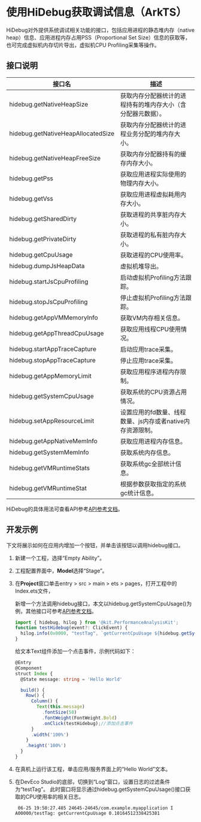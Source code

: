 # 使用HiDebug获取调试信息（ArkTS）

HiDebug对外提供系统调试相关功能的接口，包括应用进程的静态堆内存（native heap）信息、应用进程内存占用PSS（Proportional Set Size）信息的获取等，也可完成虚拟机内存切片导出，虚拟机CPU Profiling采集等操作。

## 接口说明

| 接口名                             | 描述                                                         |
| ---------------------------------- | ------------------------------------------------------------ |
| hidebug.getNativeHeapSize          | 获取内存分配器统计的进程持有的堆内存大小（含分配器元数据）。 |
| hidebug.getNativeHeapAllocatedSize | 获取内存分配器统计的进程业务分配的堆内存大小。               |
| hidebug.getNativeHeapFreeSize      | 获取内存分配器持有的缓存内存大小。                           |
| hidebug.getPss                     | 获取应用进程实际使用的物理内存大小。                         |
| hidebug.getVss                     | 获取应用进程虚拟耗用内存大小。                               |
| hidebug.getSharedDirty             | 获取进程的共享脏内存大小。                                   |
| hidebug.getPrivateDirty            | 获取进程的私有脏内存大小。                                   |
| hidebug.getCpuUsage                | 获取进程的CPU使用率。                                        |
| hidebug.dumpJsHeapData             | 虚拟机堆导出。                                               |
| hidebug.startJsCpuProfiling        | 启动虚拟机Profiling方法跟踪。                                |
| hidebug.stopJsCpuProfiling         | 停止虚拟机Profiling方法跟踪。                                |
| hidebug.getAppVMMemoryInfo         | 获取VM内存相关信息。                                         |
| hidebug.getAppThreadCpuUsage       | 获取应用线程CPU使用情况。                                    |
| hidebug.startAppTraceCapture       | 启动应用trace采集。                                          |
| hidebug.stopAppTraceCapture        | 停止应用trace采集。                                          |
| hidebug.getAppMemoryLimit          | 获取应用程序进程内存限制。                                   |
| hidebug.getSystemCpuUsage          | 获取系统的CPU资源占用情况。                                  |
| hidebug.setAppResourceLimit        | 设置应用的fd数量、线程数量、js内存或者native内存资源限制。   |
| hidebug.getAppNativeMemInfo        | 获取应用进程内存信息。                                       |
| hidebug.getSystemMemInfo           | 获取系统内存信息。                                           |
| hidebug.getVMRuntimeStats          | 获取系统gc全部统计信息。                                     |
| hidebug.getVMRuntimeStat           | 根据参数获取指定的系统gc统计信息。                           |

HiDebug的具体用法可查看API参考[API参考文档](../reference/apis-performance-analysis-kit/js-apis-hidebug.md)。

## 开发示例

下文将展示如何在应用内增加一个按钮，并单击该按钮以调用hidebug接口。

1. 新建一个工程，选择“Empty Ability”。

2. 工程配置界面中，**Model**选择“Stage”。

3. 在**Project**窗口单击entry &gt; src &gt; main &gt; ets &gt; pages，打开工程中的Index.ets文件，

   新增一个方法调用hidebug接口，本文以hidebug.getSystemCpuUsage()为例，其他接口可参考[API参考文档](../reference/apis-performance-analysis-kit/js-apis-hidebug.md)。

   ```ts
   import { hidebug, hilog } from '@kit.PerformanceAnalysisKit';
   function testHidebug(event?: ClickEvent) {
     hilog.info(0x0000, "testTag", `getCurrentCpuUsage ${hidebug.getSystemCpuUsage()}`);
   }
   ```

   给文本Text组件添加一个点击事件，示例代码如下：

   ```ts
   @Entry
   @Component
   struct Index {
     @State message: string = 'Hello World'
   
     build() {
       Row() {
         Column() {
           Text(this.message)
             .fontSize(50)
             .fontWeight(FontWeight.Bold)
             .onClick(testHidebug);//添加点击事件
         }
         .width('100%')
       }
       .height('100%')
     }
   }
   ```

4. 在真机上运行该工程，单击应用/服务界面上的“Hello World”文本。

5. 在DevEco Studio的底部，切换到“Log”窗口，设置日志的过滤条件为“testTag”。
   此时窗口将显示通过hidebug.getSystemCpuUsage()接口获取的CPU使用率的相关日志。
   ```Text
	06-25 19:50:27.485 24645-24645/com.example.myapplication I A00000/testTag: getCurrentCpuUsage 0.10164512338425381 
   ```
   
<!--RP1-->
<!--RP1End-->
